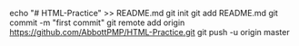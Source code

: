 echo "# HTML-Practice" >> README.md
git init
git add README.md
git commit -m "first commit"
git remote add origin https://github.com/AbbottPMP/HTML-Practice.git
git push -u origin master
